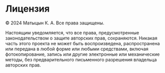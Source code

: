 # Лицензия

© 2024 Матыцын К. А. Все права защищены.

Настоящим уведомляется, что все права, предусмотренные законодательством о защите авторских прав, сохраняются. Никакая часть этого проекта не может быть воспроизведена, распространена или передана в любой форме или любыми средствами, включая фотокопирование, запись или другие электронные или механические методы, без предварительного письменного разрешения владельца авторских прав.
